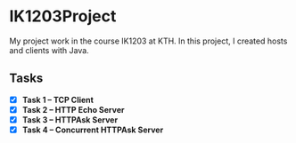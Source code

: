 # IK1203Project
My project work in the course IK1203 at KTH.
In this project, I created hosts and clients with Java. 

## Tasks

- [x] **Task 1 – TCP Client**
- [x] **Task 2 – HTTP Echo Server**
- [x] **Task 3 – HTTPAsk Server**
- [x] **Task 4 – Concurrent HTTPAsk Server**
